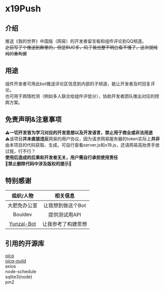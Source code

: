 # x19Push
## 介绍
推送《我的世界》中国版（网易）的开发者留言板和组件评论到QQ频道。  
~~之前写了个推送到群里的，但是BUG多，码子我也整不明白看不懂了，这次就纯纯的重构罢~~
## 用途
组件开发者可用此bot推送评论区信息到内部的子频道，能让开发者及时回复评论。  
也可用于舆情检测（例如多人联合给组件评低分），协助开发者团队推出对应的控舆方案。
## 免责声明&注意事项
**⚠️一切开发皆为学习对应的开发思想以及开发语言，禁止用于商业或非法用途**  
⚠️该项目**并未直接违反**网易的用户协议，因为请求网易服务器的token实际上**并非**由本项目的代码获取、生成，可自行查看server.js和x19.js，还请网易高抬贵手放过我，行不行？  
**使用后造成的后果和开发者无关，用户需自行承担使用责任**  
**🚫禁止删除代码中涉及版权的提示🚫**
## 特别感谢
| 组织/人物 | 相关信息 |
|:----:|:----:|
| 大肥免办公室 | 让我想到做这个Bot |
| Bouldev | 提供测试用API |
| [Yunzai-Bot](https://github.com/Le-niao/Yunzai-Bot) | 让我参考了构建思想 |

## 引用的开源库
[oicq](https://github.com/takayama-lily/oicq)  
[oicq-guild](https://github.com/takayama-lily/oicq-guild)  
axios  
node-schedule  
sqlite3(node)  
pm2